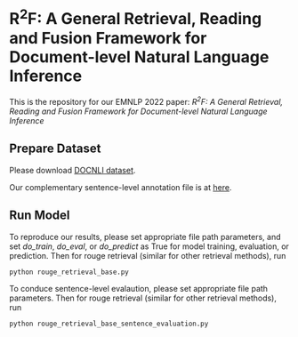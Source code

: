# R<sup>2</sup>F: A General Retrieval, Reading and Fusion Framework for Document-level Natural Language Inference

This is the repository for our EMNLP 2022 paper:
_R<sup>2</sup>F: A General Retrieval, Reading and Fusion Framework for Document-level Natural Language Inference_

## Prepare Dataset

Please download [DOCNLI dataset](https://drive.google.com/file/d/16TZBTZcb9laNKxIvgbs5nOBgq3MhND5s/view?usp=sharing).

Our complementary sentence-level annotation file is at [here](https://github.com/phoenixsecularbird/R2F/blob/main/dataset/sentence-level%20annotation.json).

## Run Model

To reproduce our results, please set appropriate file path parameters, and set _do_train_, _do_eval_, or _do_predict_ as True for model training, evaluation, or prediction. Then for rouge retrieval (similar for other retrieval methods), run

```
python rouge_retrieval_base.py
```

To conduce sentence-level evalaution, please set appropriate file path parameters. Then for rouge retrieval (similar for other retrieval methods), run

```
python rouge_retrieval_base_sentence_evaluation.py
```

